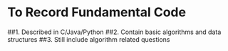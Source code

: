 # To Record Fundamental Code##1. Described in C/Java/Python##2. Contain basic algorithms and data structures##3. Still include algorithm related questions